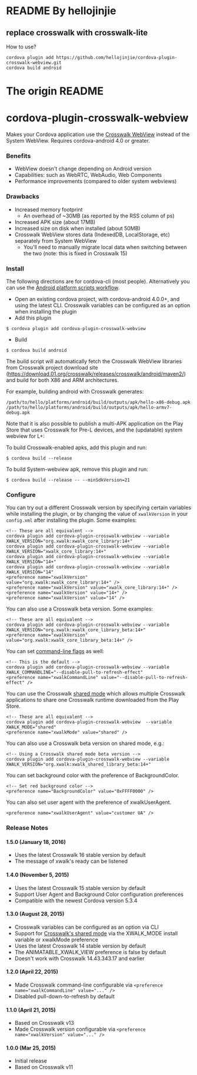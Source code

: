 # README By hellojinjie
## replace crosswalk with crosswalk-lite

How to use?
```
cordova plugin add https://github.com/hellojinjie/cordova-plugin-crosswalk-webview.git
cordova build android
```

# The origin README

# cordova-plugin-crosswalk-webview

Makes your Cordova application use the [Crosswalk WebView](https://crosswalk-project.org/)
instead of the System WebView. Requires cordova-android 4.0 or greater.

### Benefits

* WebView doesn't change depending on Android version
* Capabilities: such as WebRTC, WebAudio, Web Components
* Performance improvements (compared to older system webviews)


### Drawbacks

* Increased memory footprint
  * An overhead of ~30MB (as reported by the RSS column of ps)
* Increased APK size (about 17MB)
* Increased size on disk when installed (about 50MB)
* Crosswalk WebView stores data (IndexedDB, LocalStorage, etc) separately from System WebView
  * You'll need to manually migrate local data when switching between the two (note: this is fixed in Crosswalk 15)

### Install

The following directions are for cordova-cli (most people).  Alternatively you can use the [Android platform scripts workflow](PlatformScriptsWorkflow.md).

* Open an existing cordova project, with cordova-android 4.0.0+, and using the latest CLI. Crosswalk variables can be configured as an option when installing the plugin
* Add this plugin

```
$ cordova plugin add cordova-plugin-crosswalk-webview
```

* Build
```
$ cordova build android
```
The build script will automatically fetch the Crosswalk WebView libraries from Crosswalk project download site (https://download.01.org/crosswalk/releases/crosswalk/android/maven2/) and build for both X86 and ARM architectures.

For example, building android with Crosswalk generates:

```
/path/to/hello/platforms/android/build/outputs/apk/hello-x86-debug.apk
/path/to/hello/platforms/android/build/outputs/apk/hello-armv7-debug.apk
```

Note that it is also possible to publish a multi-APK application on the Play Store that uses Crosswalk for Pre-L devices, and the (updatable) system webview for L+:

To build Crosswalk-enabled apks, add this plugin and run:

    $ cordova build --release

To build System-webview apk, remove this plugin and run:

    $ cordova build --release -- --minSdkVersion=21

### Configure

You can try out a different Crosswalk version by specifying certain variables while installing the plugin, or by changing the value of `xwalkVersion` in your `config.xml` after installing the plugin. Some examples:

    <!-- These are all equivalent -->
    cordova plugin add cordova-plugin-crosswalk-webview --variable XWALK_VERSION="org.xwalk:xwalk_core_library:14+"
    cordova plugin add cordova-plugin-crosswalk-webview --variable XWALK_VERSION="xwalk_core_library:14+"
    cordova plugin add cordova-plugin-crosswalk-webview --variable XWALK_VERSION="14+"
    cordova plugin add cordova-plugin-crosswalk-webview --variable XWALK_VERSION="14"
    <preference name="xwalkVersion" value="org.xwalk:xwalk_core_library:14+" />
    <preference name="xwalkVersion" value="xwalk_core_library:14+" />
    <preference name="xwalkVersion" value="14+" />
    <preference name="xwalkVersion" value="14" />

You can also use a Crosswalk beta version. Some examples:

    <!-- These are all equivalent -->
    cordova plugin add cordova-plugin-crosswalk-webview --variable XWALK_VERSION="org.xwalk:xwalk_core_library_beta:14+"
    <preference name="xwalkVersion" value="org.xwalk:xwalk_core_library_beta:14+" />

You can set [command-line flags](http://peter.sh/experiments/chromium-command-line-switches/) as well:

    <!-- This is the default -->
    cordova plugin add cordova-plugin-crosswalk-webview --variable XWALK_COMMANDLINE="--disable-pull-to-refresh-effect"
    <preference name="xwalkCommandLine" value="--disable-pull-to-refresh-effect" />

You can use the Crosswalk [shared mode](https://crosswalk-project.org/documentation/shared_mode.html) which allows multiple Crosswalk applications to share one Crosswalk runtime downloaded from the Play Store.

    <!-- These are all equivalent -->
    cordova plugin add cordova-plugin-crosswalk-webview  --variable XWALK_MODE="shared"
    <preference name="xwalkMode" value="shared" />

You can also use a Crosswalk beta version on shared mode, e.g.:

    <!-- Using a Crosswalk shared mode beta version -->
    cordova plugin add cordova-plugin-crosswalk-webview --variable XWALK_VERSION="org.xwalk:xwalk_shared_library_beta:14+"

You can set background color with the preference of BackgroundColor.

    <!-- Set red background color -->
    <preference name="BackgroundColor" value="0xFFFF0000" />

You can also set user agent with the preference of xwalkUserAgent.

    <preference name="xwalkUserAgent" value="customer UA" />

### Release Notes

#### 1.5.0 (January 18, 2016)
* Uses the latest Crosswalk 16 stable version by default
* The message of xwalk's ready can be listened

#### 1.4.0 (November 5, 2015)
* Uses the latest Crosswalk 15 stable version by default
* Support User Agent and Background Color configuration preferences
* Compatible with the newest Cordova version 5.3.4

#### 1.3.0 (August 28, 2015)
* Crosswalk variables can be configured as an option via CLI
* Support for [Crosswalk's shared mode](https://crosswalk-project.org/documentation/shared_mode.html) via the XWALK_MODE install variable or xwalkMode preference
* Uses the latest Crosswalk 14 stable version by default
* The ANIMATABLE_XWALK_VIEW preference is false by default
* Doesn't work with Crosswalk 14.43.343.17 and earlier

#### 1.2.0 (April 22, 2015)
* Made Crosswalk command-line configurable via `<preference name="xwalkCommandLine" value="..." />`
* Disabled pull-down-to-refresh by default

#### 1.1.0 (April 21, 2015)
* Based on Crosswalk v13
* Made Crosswalk version configurable via `<preference name="xwalkVersion" value="..." />`

#### 1.0.0 (Mar 25, 2015)
* Initial release
* Based on Crosswalk v11
